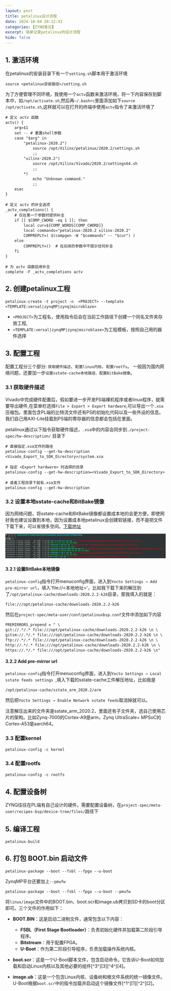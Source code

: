 ```yaml
---
layout: post
title: petalinux设计流程
date: 2024-10-04 20:12:43
categories: [ZYNQ笔记]
excerpt: 简单记录petalinux的设计流程
hide: false
---
```



## 1. 激活环境

在petalinux的安装目录下有一个`setting.sh`脚本用于激活环境
```shell
source <petalinux安装路径>/setting.sh
```

为了方便管理不同环境，我使用一个`actv`函数来激活环境，将一下内容保存到脚本中，如`/opt/activate.sh`,然后再`~/.bashrc`里面添加如下`source /opt/activate.sh`,这样就可以在打开的终端中使用`actv`指令了来激活环境了

```shell
# 定义 actv 函数
actv() {
    arg=$1
    set -- # 重置shell参数
    case "$arg" in
        "petalinux-2020.2")
            source /opt/Xilinx/petalinux/2020.2/settings.sh
            ;;
        "xilinx-2020.2")
            source /opt/Xilinx/Vivado/2020.2/settings64.sh 
            ;;
        *)
            echo "Unknown command."
            ;;
    esac
}

# 定义 actv 的补全选项
_actv_completions() {
    # 仅在第一个参数时提供补全
    if [[ $COMP_CWORD -eq 1 ]]; then
        local cur=${COMP_WORDS[COMP_CWORD]}
        local commands="petalinux-2020.2 xilinx-2020.2"
        COMPREPLY=( $(compgen -W "$commands" -- "$cur") )
    else
        COMPREPLY=()  # 在后续的参数中不提示任何补全
    fi
}

# 为 actv 函数启用补全
complete -F _actv_completions actv
```
## 2. 创建petalinux工程

```shell
petalinux-create -t project -n  <PROJECT> --template  <TEMPLATE:versal|zynqMP|zynq|microblaze>                 
```

- `<PROJECT>`为工程名，使用指令后会在当前工作路径下创建一个同名文件夹存放工程,
- `<TEMPLATE:versal|zynqMP|zynq|microblaze>`为工程模板，按照自己用的器件选择

## 3. 配置工程

配置工程分三个部分: `获取硬件描述`、`配置linux内核`、`配置rootfs`。 一般因为国内网络问题，还要加一步`设置sstate-cache本地路径、配置BitBake镜像`。

### 3.1 获取硬件描述

Vivado中完成硬件配置后，假如要进一步开发PS端裸机程序或者linux程序，就需要导出硬件,在菜单栏选择`File > Export > Export hardware`,可以导出一个`.xsa`压缩包。里面包含PL端的比特流文件还有PS的初始化代码以及一些外设的信息。我们自己用AXI-Lite挂载到PS端的寄存器的信息都会包括在里面。

petalinux通过以下指令获取硬件描述，`.xsa`中的内容会同步到`./project-spec/hw-description/` 目录下

```shell
# 直接指定.xsa文件的路径
petalinux-config --get-hw-description <Vivado_Export_to_SDK_Directory>/system.xsa

# 指定 <Export hardware> 时选择的目录
petalinux-config --get-hw-description=<Vivado_Export_to_SDK_Directory>

# 或者工程目录下就有.xsa文件
petalinux-config --get-hw-description 
```


### 3.2 设置本地sstate-cache和BitBake镜像

因为网络问题，将sstate-cache和BitBake镜像都设置成本地的会更方便，即使网好我也建议设置到本地，因为设置成本地petalinux会创建软链接，而不是把文件下载下来，可以省很多空间。[下载地址](https://china.xilinx.com/support/download/index.html/content/xilinx/zh/downloadNav/embedded-design-tools/archive.html)

![软链接](../assets/zynq/petalinux设计流程/ls-l.png)


#### 3.2.1 设置BitBake本地镜像

`petalinux-config`指令打开menuconfig界面，进入到`Yocto Settings → Add pre-mirror url`，填入'file://<本地地址>'，比如我下载下来的解压到了`/opt/petalinux-cache/downloads-2020.2.2-k26`目录，那我填入的就是：
```shell
file:///opt/petalinux-cache/downloads-2020.2.2-k26
```

然后在`project-spec/meta-user/conf/petalinuxbsp.conf`文件中添加如下内容
```
PREMIRRORS_prepend = " \
git://.*/.* file:///opt/petalinux-cache/downloads-2020.2.2-k26 \n \
gitsm://.*/.* file:///opt/petalinux-cache/downloads-2020.2.2-k26 \n \
ftp://.*/.* file:///opt/petalinux-cache/downloads-2020.2.2-k26 \n \
http://.*/.* file:///opt/petalinux-cache/downloads-2020.2.2-k26 \n \
https://.*/.* file:///opt/petalinux-cache/downloads-2020.2.2-k26 \n"
```

#### 3.2.2 Add pre-mirror url
`petalinux-config`指令打开menuconfig界面，进入到`Yocto Settings → Local sstate feeds settings `,填入下载的sstate-cache工件解压地址，比如我是
```
/opt/petalinux-cache/sstate_arm_2020.2/arm
```

然后把`Yocto Settings → Enable Network sstate feeds`取消掉就可以。

注意解压出来的文件夹是sstate_arm_2020.2，里面还有子文件夹，选自己使用芯片的架构。比如Zynq-7000的Cortex-A9是arm，Zynq UltraScale+ MPSoC的Cortex-A53是aarch64。

### 3.3 配置kernel
```shell
petalinux-config -c kernel
```

### 3.4 配置rootfs


```shell
petalinux-config -c rootfs
```


## 4. 配置设备树

ZYNQ往往在PL端有自己设计的硬件，需要配置设备树，在`project-spec/meta-user/recipes-bsp/device-tree/files/`路径下

## 5. 编译工程

```
petalinux-build
```


## 6. 打包 BOOT.bin 启动文件
```shell
petalinux-package --boot --fsbl --fpga --u-boot 
```

ZynqMP平台还要加上`--pmufw`
```
petalinux-package --boot --fsbl --fpga --u-boot --pmufw
```

将`linux/image`文件中的BOOT.bin、boot.scr和image.ub拷贝到SD卡的boot分区即可。三个文件的作用如下：

- **BOOT.BIN**：这是启动二进制文件，通常包含以下内容：
   - **FSBL（First Stage Bootloader）**：负责初始化硬件并加载第二阶段引导程序。
   - **Bitstream**：用于配置FPGA。
   - **U-Boot**：作为第二阶段引导程序，负责加载操作系统内核。

- **boot.scr**：这是一个U-Boot脚本文件，包含启动命令。它告诉U-Boot如何加载和启动Linux内核以及其他必要的组件[^3^][3][^4^][4]。

- **image.ub**：这是一个包含Linux内核、设备树和根文件系统的统一镜像文件。U-Boot根据`boot.scr`中的指令加载并启动这个镜像文件[^1^][1][^2^][2]。
